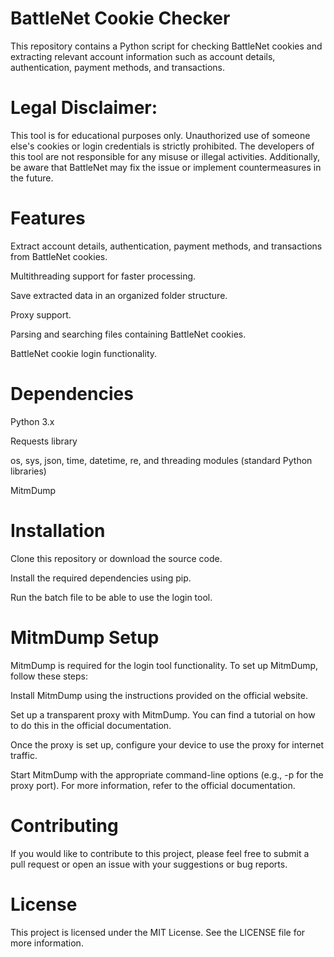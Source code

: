 # BattleNet Cookie Checker
This repository contains a Python script for checking BattleNet cookies and extracting relevant account information such as account details, authentication, payment methods, and transactions.

# Legal Disclaimer: 
This tool is for educational purposes only. Unauthorized use of someone else's cookies or login credentials is strictly prohibited. The developers of this tool are not responsible for any misuse or illegal activities. Additionally, be aware that BattleNet may fix the issue or implement countermeasures in the future.

# Features
Extract account details, authentication, payment methods, and transactions from BattleNet cookies.

Multithreading support for faster processing.

Save extracted data in an organized folder structure.

Proxy support.

Parsing and searching files containing BattleNet cookies.

BattleNet cookie login functionality.


# Dependencies
Python 3.x

Requests library

os, sys, json, time, datetime, re, and threading modules (standard Python libraries)

MitmDump

# Installation
Clone this repository or download the source code.

Install the required dependencies using pip.

Run the batch file to be able to use the login tool.


# MitmDump Setup
MitmDump is required for the login tool functionality. To set up MitmDump, follow these steps:


Install MitmDump using the instructions provided on the official website.

Set up a transparent proxy with MitmDump. You can find a tutorial on how to do this in the official documentation.

Once the proxy is set up, configure your device to use the proxy for internet traffic.

Start MitmDump with the appropriate command-line options (e.g., -p for the proxy port). For more information, refer to the official documentation.


# Contributing
If you would like to contribute to this project, please feel free to submit a pull request or open an issue with your suggestions or bug reports.

# License
This project is licensed under the MIT License. See the LICENSE file for more information.
